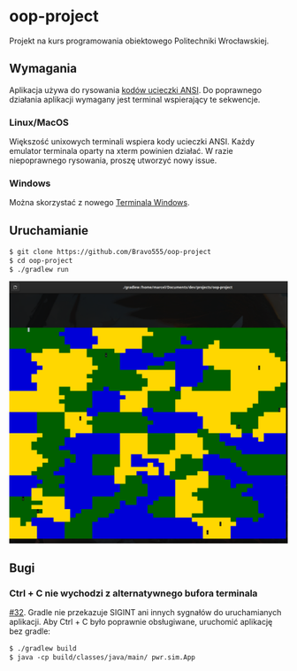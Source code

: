 # oop-project

Projekt na kurs programowania obiektowego Politechniki Wrocławskiej.

## Wymagania

Aplikacja używa do rysowania [kodów ucieczki ANSI](https://en.wikipedia.org/wiki/ANSI_escape_code). Do poprawnego
działania aplikacji wymagany jest terminal wspierający te sekwencje.

### Linux/MacOS

Większość unixowych terminali wspiera kody ucieczki ANSI. Każdy emulator terminala oparty na xterm powinien działać. W
razie niepoprawnego rysowania, proszę utworzyć nowy issue.

### Windows

Można skorzystać z nowego
[Terminala Windows](https://www.microsoft.com/en-us/p/windows-terminal/9n0dx20hk701?activetab=pivot:overviewtab).

## Uruchamianie

```
$ git clone https://github.com/Bravo555/oop-project
$ cd oop-project
$ ./gradlew run
```

![output](docs/output.png)

## Bugi
### Ctrl + C nie wychodzi z alternatywnego bufora terminala
[#32](https://github.com/Bravo555/oop-project/issues/32). Gradle nie przekazuje SIGINT ani innych sygnałów do
uruchamianych aplikacji. Aby Ctrl + C było poprawnie obsługiwane, uruchomić aplikację bez gradle:
```shell script
$ ./gradlew build
$ java -cp build/classes/java/main/ pwr.sim.App
```
